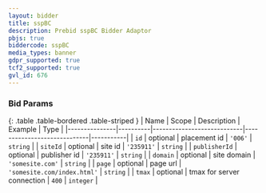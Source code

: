 ```yaml
---
layout: bidder
title: sspBC
description: Prebid sspBC Bidder Adaptor
pbjs: true
biddercode: sspBC
media_types: banner
gdpr_supported: true
tcf2_supported: true
gvl_id: 676
---
```



### Bid Params

{: .table .table-bordered .table-striped }
| Name          | Scope    | Description                | Example                     | Type      |
|---------------|----------|----------------------------|-----------------------------|-----------|
| `id`          | optional | placement id               | `'006'`                     | `string`  |
| `siteId`      | optional | site id                    | `'235911'`                  | `string`  |
| `publisherId` | optional | publisher id               | `'235911'`                  | `string`  |
| `domain`      | optional | site domain                | `'somesite.com'`            | `string`  |
| `page`        | optional | page url                   | `'somesite.com/index.html'` | `string`  |
| `tmax`        | optional | tmax for server connection | `400`                       | `integer` |